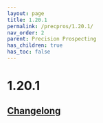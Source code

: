 ```yaml
---
layout: page
title: 1.20.1
permalink: /precpros/1.20.1/
nav_order: 2
parent: Precision Prospecting
has_children: true
has_toc: false
---
```


# 1.20.1

## [Changelong](changelog/)